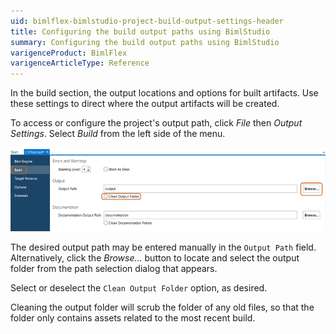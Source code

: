 ```yaml
---
uid: bimlflex-bimlstudio-project-build-output-settings-header
title: Configuring the build output paths using BimlStudio
summary: Configuring the build output paths using BimlStudio
varigenceProduct: BimlFlex
varigenceArticleType: Reference
---
```

In the build section, the output locations and options for built artifacts. Use these settings to direct where the output artifacts will be created.

To access or configure the project's output path, click *File* then *Output Settings*. Select *Build* from the left side of the menu.

![BimlStudio - Output Path Selection](../../static/img/bs-build-output-path.png "BimlStudio - Output Path Selection")

The desired output path may be entered manually in the `Output Path` field. Alternatively, click the *Browse...* button to locate and select the output folder from the path selection dialog that appears.

Select or deselect the `Clean Output Folder` option, as desired.

Cleaning the output folder will scrub the folder of any old files, so that the folder only contains assets related to the most recent build.
